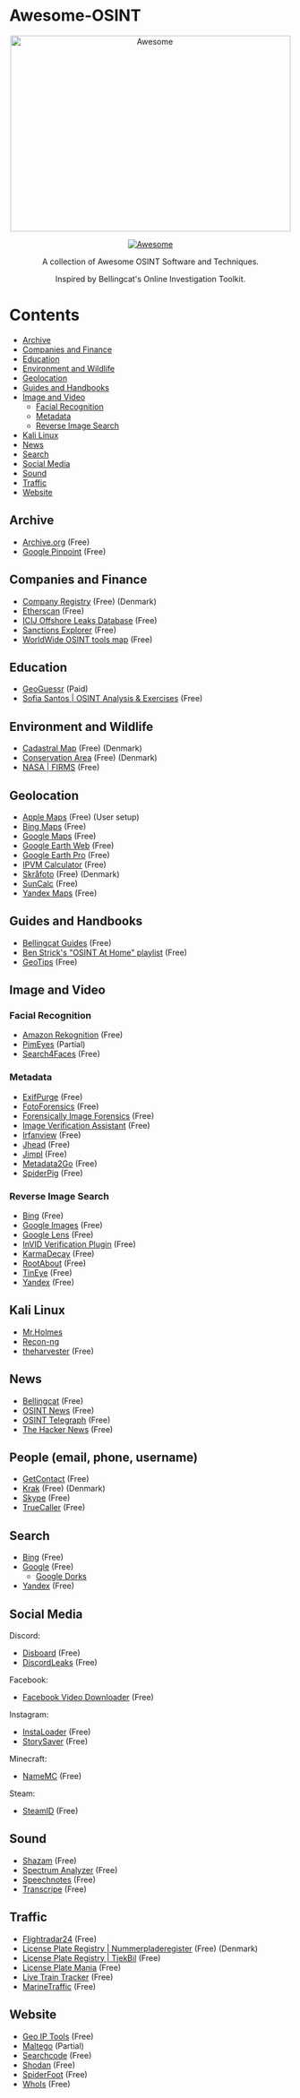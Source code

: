 # Awesome-OSINT
<div align="center">
	<img width="500" height="350" src="https://github.com/sindresorhus/awesome/raw/main/media/logo.svg" alt="Awesome">

[![Awesome](https://awesome.re/badge.svg)](https://awesome.re)

A collection of Awesome OSINT Software and Techniques.

Inspired by Bellingcat's Online Investigation Toolkit.
</div>

# Contents
- [Archive](#archive)
- [Companies and Finance](#companies-and-finance)
- [Education](#education)
- [Environment and Wildlife](#environment-and-wildlife)
- [Geolocation](#geolocation)
- [Guides and Handbooks](#guides-and-handbooks)
- [Image and Video](#image-and-video)
	- [Facial Recognition](#facial-recognition)
	- [Metadata](#metadata)
	- [Reverse Image Search](#reverse-image-search)
- [Kali Linux](#kali-linux)
- [News](#news)
- [Search](#search)
- [Social Media](#social-media)
- [Sound](#sound)
- [Traffic](#traffic)
- [Website](#website)

## Archive
- [Archive.org](http://archive.org/) (Free)
- [Google Pinpoint](https://journaliststudio.google.com/pinpoint/about) (Free)

## Companies and Finance
- [Company Registry](https://datacvr.virk.dk/) (Free) (Denmark)
- [Etherscan](http://etherscan.io/) (Free)
- [ICIJ Offshore Leaks Database](http://offshoreleaks.icij.org/) (Free)
- [Sanctions Explorer](https://sanctionsexplorer.org/) (Free)
- [WorldWide OSINT tools map](https://cybdetective.com/osintmap/) (Free)

## Education
- [GeoGuessr](https://www.geoguessr.com/) (Paid)
- [Sofia Santos | OSINT Analysis & Exercises](https://gralhix.com/list-of-osint-exercises/) (Free)

## Environment and Wildlife
- [Cadastral Map](https://www.matriklen.dk/#/) (Free) (Denmark)
- [Conservation Area](https://fredningsnaevn.dk/fredninger/kort-over-fredninger) (Free) (Denmark)
- [NASA | FIRMS](https://firms.modaps.eosdis.nasa.gov/map/) (Free)

## Geolocation
- [Apple Maps](https://mapsconnect.apple.com/) (Free) (User setup)
- [Bing Maps](https://www.bing.com/maps) (Free)
- [Google Maps](https://www.google.com/maps/) (Free)
- [Google Earth Web](https://earth.google.com/) (Free)
- [Google Earth Pro](https://www.google.com/earth/about/versions/) (Free)
- [IPVM Calculator](https://calculator.ipvm.com/) (Free)
- [Skråfoto](https://skraafoto.dataforsyningen.dk/) (Free) (Denmark)
- [SunCalc](https://www.suncalc.org/) (Free)
- [Yandex Maps](https://yandex.com/maps) (Free)

## Guides and Handbooks
- [Bellingcat Guides](http://www.bellingcat.com/category/resources/how-tos) (Free)
- [Ben Strick's "OSINT At Home" playlist](https://www.youtube.com/playlist?list=PLrFPX1Vfqk3ehZKSFeb9pVIHqxqrNW8Sy) (Free)
- [GeoTips](https://geotips.net/) (Free)

## Image and Video
### Facial Recognition
- [Amazon Rekognition](https://aws.amazon.com/getting-started/hands-on/detect-analyze-compare-faces-rekognition/) (Free)
- [PimEyes](https://pimeyes.com/en) (Partial)
- [Search4Faces](https://search4faces.com/tt00/index.html) (Free)

### Metadata
- [ExifPurge](https://www.exifpurge.com/) (Free)
- [FotoForensics](http://fotoforensics.com/) (Free)
- [Forensically Image Forensics](http://29a.ch/photo-forensics/#level-sweep) (Free)
- [Image Verification Assistant](https://mever.iti.gr/forensics/) (Free)
- [Irfanview](http://irfanview.com/) (Free)
- [Jhead](https://www.sentex.ca/~mwandel/jhead/) (Free)
- [Jimpl](https://jimpl.com/) (Free)
- [Metadata2Go](https://www.metadata2go.com/) (Free)
- [SpiderPig](http://github.com/hatlord/Spiderpig) (Free)

### Reverse Image Search
- [Bing](https://www.bing.com/) (Free)
- [Google Images](https://images.google.com/) (Free)
- [Google Lens](https://lens.google.com/search?p=) (Free)
- [InVID Verification Plugin](https://www.invid-project.eu/tools-and-services/invid-verification-plugin/) (Free)
- [KarmaDecay](http://karmadecay.com/) (Free)
- [RootAbout](http://rootabout.com/) (Free)
- [TinEye](https://tineye.com/) (Free)
- [Yandex](https://www.yandex.com/) (Free)

## Kali Linux
- [Mr.Holmes](https://github.com/Lucksi/Mr.Holmes)
- [Recon-ng](https://www.kali.org/tools/recon-ng/)
- [theharvester](https://www.kali.org/tools/theharvester/) (Free)

## News
- [Bellingcat](https://www.bellingcat.com/) (Free)
- [OSINT News](https://osint-news.com/) (Free)
- [OSINT Telegraph](https://osinttelegraph.com/) (Free)
- [The Hacker News](https://thehackernews.com/) (Free)

## People (email, phone, username)
- [GetContact](https://www.getcontact.com/en/) (Free)
- [Krak](https://www.krak.dk/) (Free) (Denmark)
- [Skype](https://www.skype.com/) (Free)
- [TrueCaller](https://www.truecaller.com/) (Free)

## Search
- [Bing](https://www.bing.com/) (Free)
- [Google](https://www.google.com/) (Free)
    - [Google Dorks](https://github.com/Tobee1406/Awesome-Google-Dorks.git)
- [Yandex](https://www.yandex.com/) (Free)

## Social Media
Discord:
- [Disboard](https://disboard.org/da/servers) (Free)
- [DiscordLeaks](https://discordleaks.unicornriot.ninja/discord/server/) (Free)

Facebook:
- [Facebook Video Downloader](http://fdown.net/) (Free)

Instagram:
- [InstaLoader](https://github.com/instaloader/instaloader) (Free)
- [StorySaver](https://www.storysaver.net/) (Free)

Minecraft:
- [NameMC](https://namemc.com/) (Free)

Steam:
- [SteamID](http://steamid.uk/) (Free)

## Sound
- [Shazam](https://www.shazam.com/) (Free)
- [Spectrum Analyzer](https://academo.org/demos/spectrum-analyzer/) (Free)
- [Speechnotes](https://speechnotes.co/) (Free)
- [Transcripe](https://transcribe.com/) (Free)

## Traffic
- [Flightradar24](https://www.flightradar24.com/) (Free)
- [License Plate Registry | Nummerpladeregister](https://nummerpladeregister.dk/) (Free) (Denmark)
- [License Plate Registry | TjekBil](https://www.tjekbil.dk/) (Free)
- [License Plate Mania](http://licenseplatemania.com/) (Free)
- [Live Train Tracker](https://mobility.portal.geops.io/) (Free)
- [MarineTraffic](https://www.marinetraffic.com/) (Free)

## Website
- [Geo IP Tools](http://geoiptool.com/) (Free)
- [Maltego](https://www.maltego.com/) (Partial)
- [Searchcode](https://searchcode.com/) (Free)
- [Shodan](https://www.shodan.io/) (Free)
- [SpiderFoot](https://github.com/smicallef/spiderfoot) (Free)
- [WhoIs](http://whois.net/) (Free)
